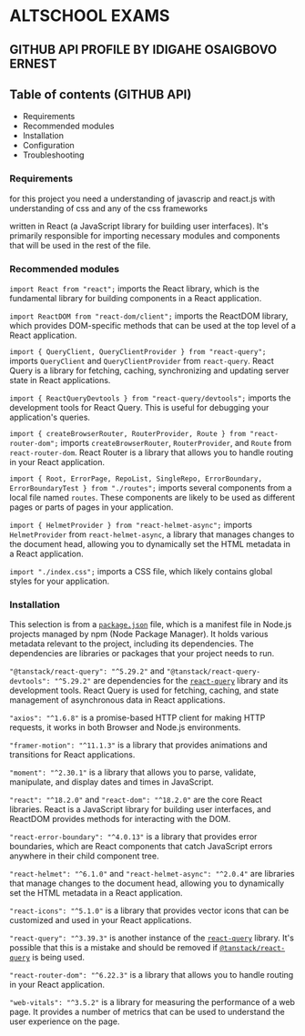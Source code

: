 # ALTSCHOOL EXAMS
## GITHUB API PROFILE BY IDIGAHE OSAIGBOVO ERNEST


## Table of contents (GITHUB API)

- Requirements
- Recommended modules
- Installation
- Configuration
- Troubleshooting

### Requirements 

for this project you need a understanding of javascrip and react.js with understanding of css and any of the css frameworks

written in React (a JavaScript library for building user interfaces). It's primarily responsible for importing necessary modules and components that will be used in the rest of the file.

### Recommended modules 

`import React from "react";` imports the React library, which is the fundamental library for building components in a React application.

`import ReactDOM from "react-dom/client";` imports the ReactDOM library, which provides DOM-specific methods that can be used at the top level of a React application.

`import { QueryClient, QueryClientProvider } from "react-query";` imports `QueryClient` and `QueryClientProvider` from `react-query`. React Query is a library for fetching, caching, synchronizing and updating server state in React applications.

`import { ReactQueryDevtools } from "react-query/devtools";` imports the development tools for React Query. This is useful for debugging your application's queries.

`import { createBrowserRouter, RouterProvider, Route } from "react-router-dom";` imports `createBrowserRouter`, `RouterProvider`, and `Route` from `react-router-dom`. React Router is a library that allows you to handle routing in your React application.

`import { Root, ErrorPage, RepoList, SingleRepo, ErrorBoundary, ErrorBoundaryTest } from "./routes";` imports several components from a local file named `routes`. These components are likely to be used as different pages or parts of pages in your application.

`import { HelmetProvider } from "react-helmet-async";` imports `HelmetProvider` from `react-helmet-async`, a library that manages changes to the document head, allowing you to dynamically set the HTML metadata in a React application.

`import "./index.css";` imports a CSS file, which likely contains global styles for your application.


### Installation

This selection is from a [``package.json``](command:_github.copilot.openRelativePath?%5B%7B%22scheme%22%3A%22file%22%2C%22authority%22%3A%22%22%2C%22path%22%3A%22%2FUsers%2Fuser%2FDocuments%2Fgithub_repo%2Fpackage.json%22%2C%22query%22%3A%22%22%2C%22fragment%22%3A%22%22%7D%5D "/Users/user/Documents/github_repo/package.json") file, which is a manifest file in Node.js projects managed by npm (Node Package Manager). It holds various metadata relevant to the project, including its dependencies. The dependencies are libraries or packages that your project needs to run.

`"@tanstack/react-query": "^5.29.2"` and `"@tanstack/react-query-devtools": "^5.29.2"` are dependencies for the [`react-query`](command:_github.copilot.openSymbolInFile?%5B%22package.json%22%2C%22react-query%22%5D "package.json") library and its development tools. React Query is used for fetching, caching, and state management of asynchronous data in React applications.

`"axios": "^1.6.8"` is a promise-based HTTP client for making HTTP requests, it works in both Browser and Node.js environments.

`"framer-motion": "^11.1.3"` is a library that provides animations and transitions for React applications.

`"moment": "^2.30.1"` is a library that allows you to parse, validate, manipulate, and display dates and times in JavaScript.

`"react": "^18.2.0"` and `"react-dom": "^18.2.0"` are the core React libraries. React is a JavaScript library for building user interfaces, and ReactDOM provides methods for interacting with the DOM.

`"react-error-boundary": "^4.0.13"` is a library that provides error boundaries, which are React components that catch JavaScript errors anywhere in their child component tree.

`"react-helmet": "^6.1.0"` and `"react-helmet-async": "^2.0.4"` are libraries that manage changes to the document head, allowing you to dynamically set the HTML metadata in a React application.

`"react-icons": "^5.1.0"` is a library that provides vector icons that can be customized and used in your React applications.

`"react-query": "^3.39.3"` is another instance of the [`react-query`](command:_github.copilot.openSymbolInFile?%5B%22package.json%22%2C%22react-query%22%5D "package.json") library. It's possible that this is a mistake and should be removed if [`@tanstack/react-query`](command:_github.copilot.openSymbolInFile?%5B%22package.json%22%2C%22%40tanstack%2Freact-query%22%5D "package.json") is being used.

`"react-router-dom": "^6.22.3"` is a library that allows you to handle routing in your React application.

`"web-vitals": "^3.5.2"` is a library for measuring the performance of a web page. It provides a number of metrics that can be used to understand the user experience on the page.




